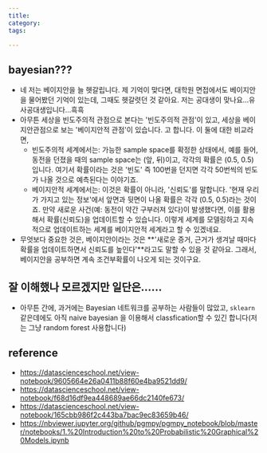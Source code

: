 ```yaml
---
title:
category:
tags:

---
```


## bayesian??? 

- 네 저는 베이지안을 늘 헷갈립니다. 제 기억이 맞다면, 대학원 면접에서도 베이지안을 물어봤던 기억이 있는데, 그때도 헷갈렷던 것 같아요. 저는 공대생이 맞나요...유사공대생입니다...흑흑
- 아무튼 세상을 빈도주의적 관점으로 본다는 '빈도주의적 관점'이 있고, 세상을 베이지안관점으로 보는 '베이지안적 관점'이 있습니다. 고 합니다. 이 둘에 대한 비교라면, 
    - 빈도주의적 세계에서는: 가능한 sample space를 확정한 상태에서, 예를 들어, 동전을 던졌을 때의 sample space는 (앞, 뒤)이고, 각각의 확률은 (0.5, 0.5)입니다. 여기서 확률이라는 것은 '빈도' 즉 100번을 던지면 각각 50번씩의 빈도가 나올 것으로 예측된다는 이야기죠. 
    - 베이지안적 세계에서는: 이것은 확률이 아니라, '신뢰도'를 말합니다. '현재 우리가 가지고 있는 정보'에서 앞면과 뒷면이 나올 확률은 각각 (0.5, 0.5)라는 것이죠. 만약 새로운 사건(예: 동전이 약간 구부러져 있다)이 발생했다면, 이를 활용해서 확률(신뢰도)을 업데이트할 수 있습니다. 이렇게 세계를 모델링하고 지속적으로 업데이트하는 세계를 베이지안적 세계라고 할 수 있겠네요. 
- 무엇보다 중요한 것은, 베이지안이라는 것은 **'새로운 증거, 근거가 생겨날 때마다 확률을 업데이트하면서 신뢰도를 높인다'**라고도 말할 수 있을 것 같아요. 그래서, 베이지안을 공부하면 계속 조건부확률이 나오게 되는 것이구요. 

## 잘 이해했나 모르겠지만 일단은......

- 아무튼 간에, 과거에는 Bayesian 네트워크를 공부하는 사람들이 많았고, `sklearn`같은데에도 아직 naive bayesian 을 이용해서 classfication할 수 있긴 합니다(저는 그냥 random forest 사용합니다)

## reference

- <https://datascienceschool.net/view-notebook/9605664e26a0411b88f60e4ba9521dd9/>
- <https://datascienceschool.net/view-notebook/f68d16df9ea448689ae66dc2140fe673/>
- <https://datascienceschool.net/view-notebook/165cbb986f2c443ba7bac9ec83659b46/>
- <https://nbviewer.jupyter.org/github/pgmpy/pgmpy_notebook/blob/master/notebooks/1.%20Introduction%20to%20Probabilistic%20Graphical%20Models.ipynb>
